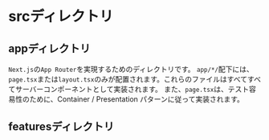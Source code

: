 # srcディレクトリ

## appディレクトリ

`Next.js`の`App Router`を実現するためのディレクトリです。
`app/*/`配下には、`page.tsx`または`layout.tsx`のみが配置されます。これらのファイルはすべてすべてサーバーコンポーネントとして実装されます。
また、`page.tsx`は、テスト容易性のために、Container / Presentation パターンに従って実装されます。

## featuresディレクトリ
<!-- TODO: featuresディレクトリのディレクトリ構成をかく -->
